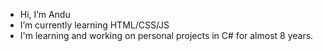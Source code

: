 - Hi, I’m Andu
- I’m currently learning HTML/CSS/JS
- I'm learning and working on personal projects in C# for almost 8 years.

<!---
xCronex/xCronex is a ✨ special ✨ repository because its `README.md` (this file) appears on your GitHub profile.
You can click the Preview link to take a look at your changes.
--->

